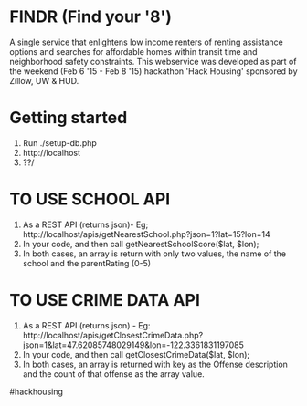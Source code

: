 # FINDR (Find your '8')
A single service that enlightens low income renters of renting assistance options and searches for affordable homes within transit time and neighborhood safety constraints.
This webservice was developed as part of the weekend (Feb 6 '15 - Feb 8 '15) hackathon 'Hack Housing' sponsored by Zillow, UW & HUD.

Getting started
==================
1. Run ./setup-db.php
2. http://localhost 
3. ??/

TO USE SCHOOL API
==================
1. As a REST API (returns json)- Eg; http://localhost/apis/getNearestSchool.php?json=1?lat=15?lon=14
2. In your code, <?php include('apis/getNearestSchool.php'); ?> and then call getNearestSchoolScore($lat, $lon);
3. In both cases, an array is return with only two values, the name of the school and the parentRating (0-5)

TO USE CRIME DATA API
=====================
1. As a REST API (returns json) - Eg: http://localhost/apis/getClosestCrimeData.php?json=1&lat=47.62085748029149&lon=-122.3361831197085
2. In your code, <?php include('apis/getClosestCrimeData.php'); ?> and then call getClosestCrimeData($lat, $lon);
3. In both cases, an array is returned with key as the Offense description and the count of that offense as the array value.

#hackhousing
